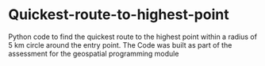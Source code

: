 # Quickest-route-to-highest-point
Python code to find the quickest route to the highest point within a radius of 5 km circle around the entry point. The Code was built as part of the assessment for the geospatial programming module
